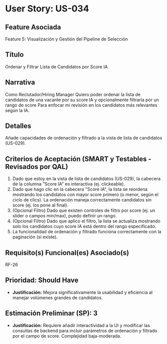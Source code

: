 # User Story: US-034

## Feature Asociada
Feature 5: Visualización y Gestión del Pipeline de Selección

## Título
Ordenar y Filtrar Lista de Candidatos por Score IA

## Narrativa
Como Reclutador/Hiring Manager
Quiero poder ordenar la lista de candidatos de una vacante por su score IA y opcionalmente filtrarla por un rango de score
Para enfocar mi revisión en los candidatos más relevantes según la IA.

## Detalles
Añade capacidades de ordenación y filtrado a la vista de lista de candidatos (US-029).

## Criterios de Aceptación (SMART y Testables - Revisados por QAL)
1.  Dado que estoy en la vista de lista de candidatos (US-029), la cabecera de la columna "Score IA" es interactiva (ej. clickeable).
2.  Dado que hago clic en la cabecera "Score IA", la lista se reordena mostrando los candidatos con mayor score primero (o menor, según el ciclo de clics). La ordenación maneja correctamente candidatos sin score (ej. los pone al final).
3.  (Opcional Filtro) Dado que existen controles de filtro por score (ej. un slider o campos min/max), puedo definir un rango.
4.  (Opcional Filtro) Dado que aplico el filtro, la lista se actualiza mostrando solo los candidatos cuyo score IA está dentro del rango especificado.
5.  La funcionalidad de ordenación y filtrado funciona correctamente con la paginación (si existe).

## Requisito(s) Funcional(es) Asociado(s)
RF-26

## Prioridad: Should Have
* **Justificación:** Mejora significativamente la usabilidad y eficiencia al manejar volúmenes grandes de candidatos.

## Estimación Preliminar (SP): 3
* **Justificación:** Requiere añadir interactividad a la UI y modificar las consultas de backend para incluir parámetros de ordenación y filtrado por el campo de score. Complejidad baja-moderada.